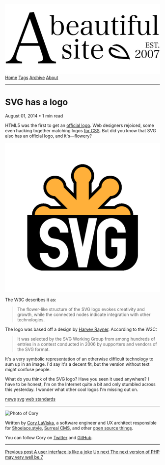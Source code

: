 <a href="../../index.html" class="header-link"><img src="../../images/logos/wordmark.svg" alt="A Beautiful Site" class="wordmark" /></a> <a href="../../index.html" class="nav-item">Home</a> <a href="../../tags/index.html" class="nav-item">Tags</a> <a href="../index.html" class="nav-item">Archive</a> <a href="../../about/index.html" class="nav-item">About</a>

---

# SVG has a logo

August 01, 2014 • 1 min read

HTML5 was the first to get an [official logo](http://www.w3.org/html/logo/). Web designers rejoiced, some even hacking together matching logos [for CSS](http://www.bobbyberberyan.com/2012/03/html-5-css-3-logos/). But did you know that SVG also has an official logo, and it's—flowery?

![SVG logo (without text)](../../images/svg-logo.png)

The W3C describes it as:

> The flower-like structure of the SVG logo evokes creativity and growth, while the connected nodes indicate integration with other technologies.

The logo was based off a design by [Harvey Rayner](http://www.root2art.co.uk/svg_logo_download/index.php). According to the W3C:

> It was selected by the SVG Working Group from among hundreds of entries in a contest conducted in 2006 by supporters and vendors of the SVG format.

It's a very symbolic representation of an otherwise difficult technology to sum up in an image. I'd say it's a decent fit, but the version without text might confuse people.

What do you think of the SVG logo? Have you seen it used anywhere? I have to be honest, I'm on the Internet quite a bit and only stumbled across this yesterday. I wonder what other cool logos I'm missing out on.

<a href="../../tags/news/index.html" class="post-tag">news</a> <a href="../../tags/svg/index.html" class="post-tag">svg</a> <a href="../../tags/web%20standards/index.html" class="post-tag">web standards</a>

---

<img src="http://0.gravatar.com/avatar/bf1b3b95fd5b096a3592247c29667b33?s=512" alt="Photo of Cory" class="avatar avatar-small" />

Written by [Cory LaViska](../../index-4.html), a software engineer and UX architect responsible for [Shoelace.style](https://shoelace.style/), [Surreal CMS](https://www.surrealcms.com/), and other [open source things](https://github.com/claviska).

You can follow Cory on [Twitter](https://twitter.com/bgooonz) and [GitHub](https://github.com/claviska).

---

<a href="../a-user-interface-is-like-a-joke/index.html" class="post-nav-previous"><span class="small">Previous post</span> A user interface is like a joke</a> <a href="../the-next-version-of-php-may-very-well-be-7/index.html" class="post-nav-next"><span class="small">Up next</span> The next version of PHP may very well be 7</a>
